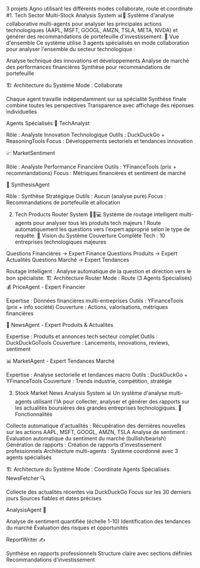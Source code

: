 3 projets Agno utilisant les différents modes collaborate, route et coordinate
#1. Tech Sector Multi-Stock Analysis System 📊🚀
Système d'analyse collaborative multi-agents pour analyser les principales actions technologiques (AAPL, MSFT, GOOGL, AMZN, TSLA, META, NVDA) et générer des recommandations de portefeuille d'investissement.
🎯 Vue d'ensemble
Ce système utilise 3 agents spécialisés en mode collaboration pour analyser l'ensemble du secteur technologique :

Analyse technique des innovations et développements
Analyse de marché des performances financières
Synthèse pour recommandations de portefeuille

🏗️ Architecture du Système
Mode : Collaborate

Chaque agent travaille indépendamment sur sa spécialité
Synthèse finale combine toutes les perspectives
Transparence avec affichage des réponses individuelles

Agents Spécialisés
🔬 TechAnalyst

Rôle : Analyste Innovation Technologique
Outils : DuckDuckGo + ReasoningTools
Focus : Développements sectoriels et tendances innovation

📈 MarketSentiment

Rôle : Analyste Performance Financière
Outils : YFinanceTools (prix + recommandations)
Focus : Métriques financières et sentiment de marché

🎯 SynthesisAgent

Rôle : Synthèse Stratégique
Outils : Aucun (analyse pure)
Focus : Recommandations de portefeuille et allocation


2. Tech Products Router System 🔀📱💻
Système de routage intelligent multi-agents pour analyser tous les produits tech majeurs ! Route automatiquement les questions vers l'expert approprié selon le type de requête.
🎯 Vision du Système
Couverture Complète Tech : 10 entreprises technologiques majeures

Questions Financières → Expert Finance
Questions Produits → Expert Actualités
Questions Marché → Expert Tendances

Routage Intelligent : Analyse automatique de la question et direction vers le bon spécialiste.
🏗️ Architecture Router
Mode : Route (3 Agents Spécialisés)
💰 PriceAgent - Expert Financier

Expertise : Données financières multi-entreprises
Outils : YFinanceTools (prix + info société)
Couverture : Actions, valorisations, métriques financières

📰 NewsAgent - Expert Produits & Actualités

Expertise : Produits et annonces tech secteur complet
Outils : DuckDuckGoTools
Couverture : Lancements, innovations, reviews, sentiment

📊 MarketAgent - Expert Tendances Marché

Expertise : Analyse sectorielle et tendances macro
Outils : DuckDuckGo + YFinanceTools
Couverture : Trends industrie, compétition, stratégie


3. Stock Market News Analysis System 📊
Un système d'analyse multi-agents utilisant l'IA pour collecter, analyser et générer des rapports sur les actualités boursières des grandes entreprises technologiques.
🎯 Fonctionnalités

Collecte automatique d'actualités : Récupération des dernières nouvelles sur les actions AAPL, MSFT, GOOGL, AMZN, TSLA
Analyse de sentiment : Évaluation automatique du sentiment du marché (bullish/bearish)
Génération de rapports : Création de rapports d'investissement professionnels
Architecture multi-agents : Système coordonné avec 3 agents spécialisés

🏗️ Architecture du Système
Mode : Coordinate
Agents Spécialisés
NewsFetcher 🔍

Collecte des actualités récentes via DuckDuckGo
Focus sur les 30 derniers jours
Sources fiables et dates précises

AnalysisAgent 🧠

Analyse de sentiment quantifiée (échelle 1-10)
Identification des tendances du marché
Évaluation des risques et opportunités

ReportWriter ✍️

Synthèse en rapports professionnels
Structure claire avec sections définies
Recommandations d'investissement

